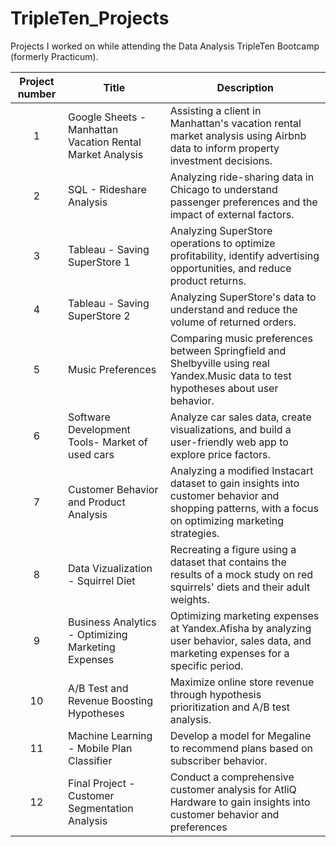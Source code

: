 # TripleTen_Projects
Projects I worked on while attending the Data Analysis TripleTen Bootcamp (formerly Practicum).

| Project number | Title | Description |
| :-----------: | ----------- |----------- |
| 1 | Google Sheets - Manhattan Vacation Rental Market Analysis| Assisting a client in Manhattan's vacation rental market analysis using Airbnb data to inform property investment decisions. |
| 2 | SQL - Rideshare Analysis | Analyzing ride-sharing data in Chicago to understand passenger preferences and the impact of external factors. |
| 3 | Tableau - Saving SuperStore 1 | Analyzing SuperStore operations to optimize profitability, identify advertising opportunities, and reduce product returns. |
| 4 | Tableau - Saving SuperStore 2 | Analyzing SuperStore's data to understand and reduce the volume of returned orders. |
| 5 | Music Preferences | Comparing music preferences between Springfield and Shelbyville using real Yandex.Music data to test hypotheses about user behavior. |
| 6 | Software Development Tools- Market of used cars | Analyze car sales data, create visualizations, and build a user-friendly web app to explore price factors. |
| 7 | Customer Behavior and Product Analysis | Analyzing a modified Instacart dataset to gain insights into customer behavior and shopping patterns, with a focus on optimizing marketing strategies. |
| 8 | Data Vizualization - Squirrel Diet | Recreating a figure using a dataset that contains the results of a mock study on red squirrels' diets and their adult weights. |
| 9 | Business Analytics -  Optimizing Marketing Expenses | Optimizing marketing expenses at Yandex.Afisha by analyzing user behavior, sales data, and marketing expenses for a specific period. |
| 10 | A/B Test and Revenue Boosting Hypotheses | Maximize online store revenue through hypothesis prioritization and A/B test analysis. |
| 11 |  Machine Learning - Mobile Plan Classifier |  Develop a model for Megaline to recommend plans based on subscriber behavior. |
| 12 | Final Project - Customer Segmentation Analysis | Conduct a comprehensive customer analysis for AtliQ Hardware to gain insights into customer behavior and preferences |
